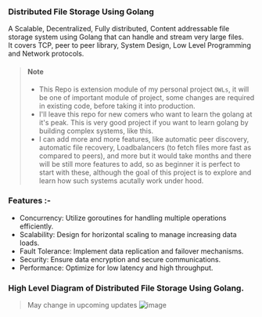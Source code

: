### Distributed File Storage Using Golang 
A Scalable, Decentralized, Fully distributed, Content addressable file storage system using Golang that can handle and stream very large files.  
It covers TCP, peer to peer library, System Design, Low Level Programming and Network protocols.  

> #### Note
>- This Repo is extension module of my personal project ```OWLs```, it will be one of important module of project, some changes are required in existing code, before taking it into production.  
>- I'll leave this repo for new comers who want to learn the golang at it's peak. This is very good project if you want to learn golang by building complex systems, like this.
>- I can add more and more features, like automatic peer discovery, automatic file recovery, Loadbalancers (to fetch files more fast as compared to peers), and more but it would take months and there will be still more features to add, so as beginner it is perfect to start with these, although the goal of this project is to explore and learn how such systems acutally work under hood.

### Features :- 
- Concurrency:     Utilize goroutines for handling multiple operations efficiently.
- Scalability:     Design for horizontal scaling to manage increasing data loads.
- Fault Tolerance: Implement data replication and failover mechanisms.
- Security:        Ensure data encryption and secure communications.
- Performance:     Optimize for low latency and high throughput.  




### High Level Diagram of Distributed File Storage Using Golang.
> May change in upcoming updates
![image](https://github.com/user-attachments/assets/e068d820-dc47-499a-b8bd-6c95aab2c875)
